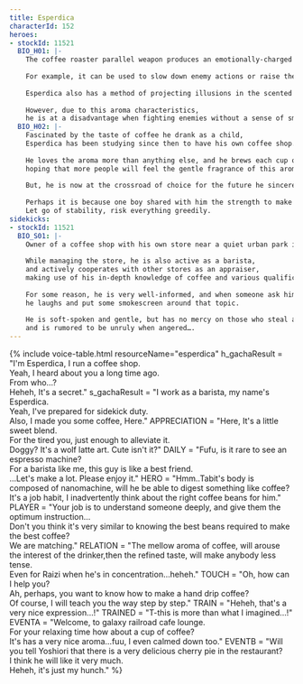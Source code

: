 ```yaml
---
title: Esperdica
characterId: 152
heroes:
- stockId: 11521
  BIO_H01: |-
    The coffee roaster parallel weapon produces an emotionally-charged aroma that affects the behavior of the person who smells it.
    
    For example, it can be used to slow down enemy actions or raise the morale of allies by filling the air with a fragrance.
    
    Esperdica also has a method of projecting illusions in the scented smoke and attacking with his well-trained body techniques.
    
    However, due to this aroma characteristics, 
    he is at a disadvantage when fighting enemies without a sense of smell or in windy locations.
  BIO_H02: |-
    Fascinated by the taste of coffee he drank as a child, 
    Esperdica has been studying since then to have his own coffee shop.
    
    He loves the aroma more than anything else, and he brews each cup of coffee with great care, 
    hoping that more people will feel the gentle fragrance of this aroma.
    
    But, he is now at the crossroad of choice for the future he sincerely wish for,
    
    Perhaps it is because one boy shared with him the strength to make decisions, 
    Let go of stability, risk everything greedily.
sidekicks:
- stockId: 11521
  BIO_S01: |-
    Owner of a coffee shop with his own store near a quiet urban park in the suburbs of Orient City.
    
    While managing the store, he is also active as a barista, 
    and actively cooperates with other stores as an appraiser, 
    making use of his in-depth knowledge of coffee and various qualifications.
    
    For some reason, he is very well-informed, and when someone ask him why, 
    he laughs and put some smokescreen around that topic.
    
    He is soft-spoken and gentle, but has no mercy on those who steal away his peaceful moments,
    and is rumored to be unruly when angered….
---
```


{% include voice-table.html resourceName="esperdica"
h_gachaResult = "I'm Esperdica, I run a coffee shop.<br>Yeah, I heard about you a long time ago.<br>From who…?<br>Heheh, It's a secret."
s_gachaResult = "I work as a barista, my name's Esperdica.<br>Yeah, I've prepared for sidekick duty.<br>Also, I made you some coffee, Here."
APPRECIATION = "Here, It's a little sweet blend.<br>For the tired you, just enough to alleviate it.<br>Doggy? It's a wolf latte art. Cute isn't it?"
DAILY = "Fufu, is it rare to see an espresso machine?<br>For a barista like me, this guy is like a best friend.<br>…Let's make a lot. Please enjoy it."
HERO = "Hmm..Tabit's body is composed of nanomachine, will he be able to digest something like coffee?<br>It's a job habit, I inadvertently think about the right coffee beans for him."
PLAYER = "Your job is to understand someone deeply, and give them the optimum instruction…<br>Don't you think it's very similar to knowing the best beans required to make the best coffee?<br>We are matching."
RELATION = "The mellow aroma of coffee, will arouse the interest of the drinker,then the refined taste, will make anybody less tense.<br>Even for Raizi when he's in concentration…heheh."
TOUCH = "Oh, how can I help you?<br>Ah, perhaps, you want to know how to make a hand drip coffee?<br>Of course, I will teach you the way step by step."
TRAIN = "Heheh, that's a very nice expression…!"
TRAINED = "T-this is more than what I imagined…!"
EVENTA = "Welcome, to galaxy railroad cafe lounge.<br>For your relaxing time how about a cup of coffee?<br>It's has a very nice aroma…fuu, I even calmed down too."
EVENTB = "Will you tell Yoshiori that there is a very delicious cherry pie in the restaurant?<br>I think he will like it very much.<br> Heheh, it's just my hunch."
%}
